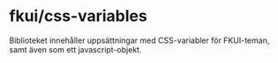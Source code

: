 # fkui/css-variables

Biblioteket innehåller uppsättningar med CSS-variabler för FKUI-teman, samt även som ett javascript-objekt.
